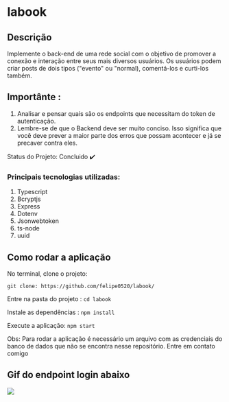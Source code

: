 # labook

## Descrição

Implemente o back-end de uma rede social com o objetivo de promover a conexão e interação entre seus mais diversos usuários.
Os usuários podem criar posts de dois tipos ("evento" ou "normal), comentá-los e curti-los também. 


## Importânte :

1. Analisar e pensar quais são os endpoints que necessitam do token de autenticação.
2. Lembre-se de que o Backend deve ser muito conciso. Isso significa que você deve prever a maior parte dos erros que possam acontecer e já se precaver contra eles. 


Status do Projeto: Concluido :heavy_check_mark:

### Principais tecnologias utilizadas:

1. Typescript
2. Bcryptjs
3. Express
4. Dotenv
5. Jsonwebtoken
6. ts-node
7. uuid

## Como rodar a aplicação 


No terminal, clone o projeto:

```git clone: https://github.com/felipe0520/labook/ ```

Entre na pasta do projeto  :
```cd labook ```

Instale as dependências : 
```npm install ```

Execute a aplicação:
```npm start ```

Obs: Para rodar a aplicação é necessário um arquivo com as credenciais do banco de dados que não se encontra nesse repositório.
Entre em contato comigo

## Gif do endpoint login abaixo

![](screenshot/login/login.gif)


